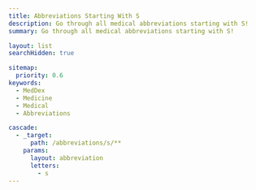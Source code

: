 ```yaml
---
title: Abbreviations Starting With S
description: Go through all medical abbreviations starting with S!
summary: Go through all medical abbreviations starting with S!

layout: list
searchHidden: true

sitemap:
  priority: 0.6
keywords:
  - MedDex
  - Medicine
  - Medical
  - Abbreviations

cascade:
  - _target:
      path: /abbreviations/s/**
    params:
      layout: abbreviation
      letters:
        - s
---
```

